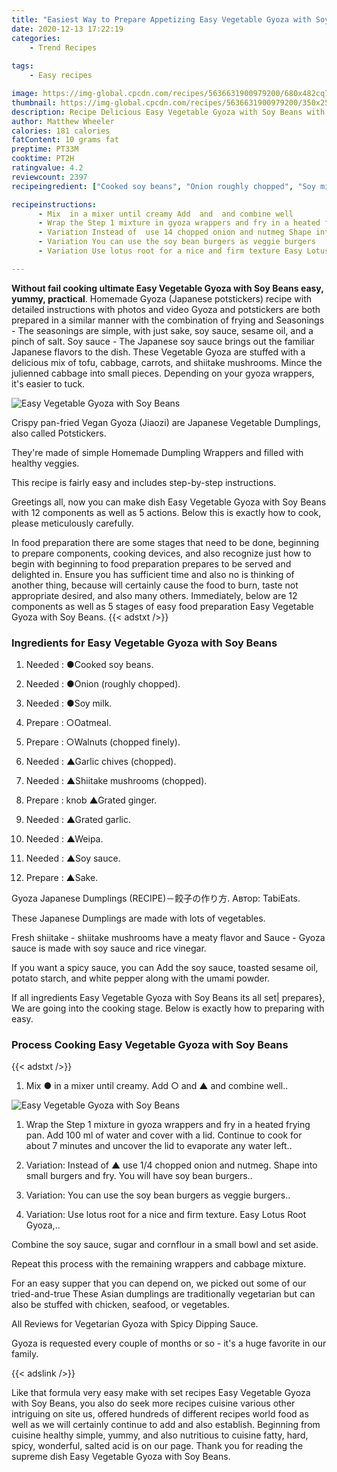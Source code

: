 ```yaml
---
title: "Easiest Way to Prepare Appetizing Easy Vegetable Gyoza with Soy Beans"
date: 2020-12-13 17:22:19
categories:
    - Trend Recipes
    
tags:
    - Easy recipes

image: https://img-global.cpcdn.com/recipes/5636631900979200/680x482cq70/easy-vegetable-gyoza-with-soy-beans-recipe-main-photo.jpg
thumbnail: https://img-global.cpcdn.com/recipes/5636631900979200/350x250cq70/easy-vegetable-gyoza-with-soy-beans-recipe-main-photo.jpg
description: Recipe Delicious Easy Vegetable Gyoza with Soy Beans with 12 ingredients and 5 stages of easy cooking.
author: Matthew Wheeler
calories: 181 calories
fatContent: 10 grams fat
preptime: PT33M
cooktime: PT2H
ratingvalue: 4.2
reviewcount: 2397
recipeingredient: ["Cooked soy beans", "Onion roughly chopped", "Soy milk", "Oatmeal", "Walnuts chopped finely", "Garlic chives chopped", "Shiitake mushrooms chopped", "knob Grated ginger", "Grated garlic", "Weipa", "Soy sauce", "Sake"]

recipeinstructions: 
      - Mix  in a mixer until creamy Add  and  and combine well 
      - Wrap the Step 1 mixture in gyoza wrappers and fry in a heated frying pan Add 100 ml of water and cover with a lid Continue to cook for about 7 minutes and uncover the lid to evaporate any water left 
      - Variation Instead of  use 14 chopped onion and nutmeg Shape into small burgers and fry You will have soy bean burgers 
      - Variation You can use the soy bean burgers as veggie burgers 
      - Variation Use lotus root for a nice and firm texture Easy Lotus Root Gyoza

---
```




**Without fail cooking ultimate Easy Vegetable Gyoza with Soy Beans easy, yummy, practical**. Homemade Gyoza (Japanese potstickers) recipe with detailed instructions with photos and video Gyoza and potstickers are both prepared in a similar manner with the combination of frying and Seasonings - The seasonings are simple, with just sake, soy sauce, sesame oil, and a pinch of salt. Soy sauce - The Japanese soy sauce brings out the familiar Japanese flavors to the dish. These Vegetable Gyoza are stuffed with a delicious mix of tofu, cabbage, carrots, and shiitake mushrooms. Mince the julienned cabbage into small pieces. Depending on your gyoza wrappers, it&#39;s easier to tuck.


![Easy Vegetable Gyoza with Soy Beans](https://img-global.cpcdn.com/recipes/5636631900979200/680x482cq70/easy-vegetable-gyoza-with-soy-beans-recipe-main-photo.jpg "Easy Vegetable Gyoza with Soy Beans")



Crispy pan-fried Vegan Gyoza (Jiaozi) are Japanese Vegetable Dumplings, also called Potstickers.

They&#39;re made of simple Homemade Dumpling Wrappers and filled with healthy veggies.

This recipe is fairly easy and includes step-by-step instructions.


Greetings all, now you can make dish Easy Vegetable Gyoza with Soy Beans with 12 components as well as 5 actions. Below this is exactly how to cook, please meticulously carefully.

In food preparation there are some stages that need to be done, beginning to prepare components, cooking devices, and also recognize just how to begin with beginning to food preparation prepares to be served and delighted in. Ensure you has sufficient time and also no is thinking of another thing, because will certainly cause the food to burn, taste not appropriate desired, and also many others. Immediately, below are 12 components as well as 5 stages of easy food preparation Easy Vegetable Gyoza with Soy Beans.
{{< adstxt />}}

### Ingredients for Easy Vegetable Gyoza with Soy Beans


1. Needed  : ●Cooked soy beans.

1. Needed  : ●Onion (roughly chopped).

1. Needed  : ●Soy milk.

1. Prepare  : ○Oatmeal.

1. Prepare  : ○Walnuts (chopped finely).

1. Needed  : ▲Garlic chives (chopped).

1. Needed  : ▲Shiitake mushrooms (chopped).

1. Prepare  : knob ▲Grated ginger.

1. Needed  : ▲Grated garlic.

1. Needed  : ▲Weipa.

1. Needed  : ▲Soy sauce.

1. Prepare  : ▲Sake.


Gyoza Japanese Dumplings (RECIPE)－餃子の作り方. Автор: TabiEats.

These Japanese Dumplings are made with lots of vegetables.

Fresh shiitake - shiitake mushrooms have a meaty flavor and Sauce - Gyoza sauce is made with soy sauce and rice vinegar.

If you want a spicy sauce, you can Add the soy sauce, toasted sesame oil, potato starch, and white pepper along with the umami powder.


If all ingredients Easy Vegetable Gyoza with Soy Beans its all set| prepares}, We are going into the cooking stage. Below is exactly how to preparing with easy.

### Process Cooking Easy Vegetable Gyoza with Soy Beans

{{< adstxt />}}


1. Mix ● in a mixer until creamy. Add ○ and ▲ and combine well..



![Easy Vegetable Gyoza with Soy Beans](https://img-global.cpcdn.com/steps/5549283104260096/160x128cq70/easy-vegetable-gyoza-with-soy-beans-recipe-step-1-photo.jpg" "Easy Vegetable Gyoza with Soy Beans")



1. Wrap the Step 1 mixture in gyoza wrappers and fry in a heated frying pan. Add 100 ml of water and cover with a lid. Continue to cook for about 7 minutes and uncover the lid to evaporate any water left..



1. Variation: Instead of ▲ use 1/4 chopped onion and nutmeg. Shape into small burgers and fry. You will have soy bean burgers..



1. Variation: You can use the soy bean burgers as veggie burgers..



1. Variation: Use lotus root for a nice and firm texture. Easy Lotus Root Gyoza,..




Combine the soy sauce, sugar and cornflour in a small bowl and set aside.

Repeat this process with the remaining wrappers and cabbage mixture.

For an easy supper that you can depend on, we picked out some of our tried-and-true These Asian dumplings are traditionally vegetarian but can also be stuffed with chicken, seafood, or vegetables.

All Reviews for Vegetarian Gyoza with Spicy Dipping Sauce.

Gyoza is requested every couple of months or so - it&#39;s a huge favorite in our family.


{{< adslink />}}

Like that formula very easy make with set recipes Easy Vegetable Gyoza with Soy Beans, you also do seek more recipes cuisine various other intriguing on site us, offered hundreds of different recipes world food as well as we will certainly continue to add and also establish. Beginning from cuisine healthy simple, yummy, and also nutritious to cuisine fatty, hard, spicy, wonderful, salted acid is on our page. Thank you for reading the supreme dish Easy Vegetable Gyoza with Soy Beans.
